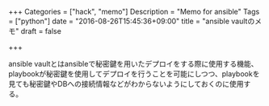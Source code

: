 +++
Categories = ["hack", "memo"]
Description = "Memo for ansible"
Tags = ["python"]
date = "2016-08-26T15:45:36+09:00"
title = "ansible vaultのメモ"
draft = false

+++

ansible vaultとはansibleで秘密鍵を用いたデプロイをする際に使用する機能、playbookが秘密鍵を使用してデプロイを行うことを可能にしつつ、playbookを見ても秘密鍵やDBへの接続情報などがわからないようにしておくのに使用する。
